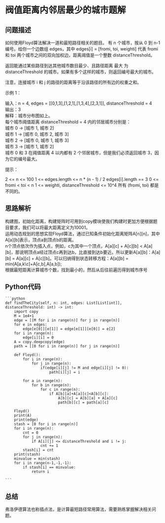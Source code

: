 # 阀值距离内邻居最少的城市题解
## 问题描述
如何使用Floyd算法解决一道和最短路径相关的题目。
有 n 个城市，按从 0 到 n-1 编号。给你一个边数组 edges，其中 edges[i] = [fromi, toi, weighti] 代表 fromi 和 toi 两个城市之间的双向加权边，距离阈值是一个整数 distanceThreshold。

返回能通过某些路径到达其他城市数目最少、且路径距离 最大 为 distanceThreshold 的城市。如果有多个这样的城市，则返回编号最大的城市。

注意，连接城市 i 和 j 的路径的距离等于沿该路径的所有边的权重之和。

示例 1：

输入：n = 4, edges = [[0,1,3],[1,2,1],[1,3,4],[2,3,1]], distanceThreshold = 4  
输出：3  
解释：城市分布图如上。  
每个城市阈值距离 distanceThreshold = 4 内的邻居城市分别是：  
城市 0 -> [城市 1, 城市 2]   
城市 1 -> [城市 0, 城市 2, 城市 3]   
城市 2 -> [城市 0, 城市 1, 城市 3]   
城市 3 -> [城市 1, 城市 2]   
城市 0 和 3 在阈值距离 4 以内都有 2 个邻居城市，但是我们必须返回城市 3，因为它的编号最大。

提示：

2 <= n <= 100
1 <= edges.length <= n * (n - 1) / 2
edges[i].length == 3
0 <= fromi < toi < n
1 <= weighti, distanceThreshold <= 10^4
所有 (fromi, toi) 都是不同的。

## 思路解析
构建图，初始化距离，构建矩阵时可用到copy模块使我们构建时更加方便根据题目要求，我们可以将最大距离定义为10001。  
运用动态规划的思想实现Floyd算法，通过已知条件初始化距离矩阵A[n][n]，其中A[a][b]表示，顶点a到顶点b的距离。  
n个顶点依次作为插入点，例如，c为其中一个顶点，A[a][c] + A[c][b] < A[a][b]，那说明顶点a经过顶点c再到达b，比直接到达b要近。所以更新A[a][b]：A[a][b] = A[a][c] + A[c][b]。可以归纳得到状态转移方程：A[a][b] = min(A[a,k\c]+A[c,b],A[a,b]);  
根据最短距离计算城市个数，找到最小的，然后从后往前遍历得到城市序号

## Python代码
    ```python
    def findTheCity(self, n: int, edges: List[List[int]], distanceThreshold: int) -> int:
        import copy
        M = 1e4+1
        edge = [[M for i in range(n)] for j in range(n)]
        for e in edges:
            edge[e[0]][e[1]] = edge[e[1]][e[0]] = e[2]
        for i in range(n):
            edge[i][i] = 0
        A = copy.deepcopy(edge)
        path = [[0 for i in range(n)] for j in range(n)]
        
        def Floyd():
            for i in range(n):
                for j in range(n):
                    if(edge[i][j] != M and edge[i][j] != 0):
                        path[i][j] = i

            for a in range(n):
                for b in range(n):
                    for c in range(n):
                        if A[b][a]+A[a][c]<A[b][c]:
                            A[b][c] = A[b][a] + A[a][c]
                            path[b][c] = path[a][c]

        Floyd()
        print(A)
        print(edge)
        stash = [0 for i in range(n)]
        for i in range(n):
            cnt = 0
            for j in range(n):
                if A[i][j] <= distanceThreshold and i != j:
                    cnt += 1
            stash[i] = cnt
        print(stash)
        minvalue = min(stash)
        for i in range(n-1,-1,-1):
            if stash[i] == minvalue:
                return i

    ```

## 总结
弗洛伊德算法也称插点法，是计算最短路径常用算法，需要熟练掌握解决相关问题。